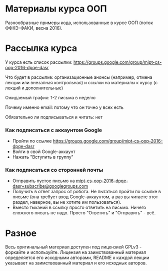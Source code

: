 # Материалы курса ООП

Разнообразные примеры кода, использованные в курсе ООП (поток ФФКЭ-ФАКИ, весна 2016).


# Рассылка курса

У курса есть список рассылки: https://groups.google.com/group/mipt-cs-oop-2016-dpqe-dasr

Что будет в рассылке: организационные анонсы (например, отмена лекции или внезапная контрольная) и ссылки на материалы к курсу (с лекций и дополнительные)

Ожидаемый трафик: 1-2 письма в неделю

Почему именно email: потому что он точно у всех есть

Обязательно ли подписываться и читать: нет

### Как подписаться с аккаунтом Google

* Пройти по ссылке https://groups.google.com/group/mipt-cs-oop-2016-dpqe-dasr
* Войти в свой Google-аккаунт
* Нажать "Вступить в группу"

### Как подписаться со сторонней почты

* Отправить пустое письмо на mipt-cs-oop-2016-dpqe-dasr+subscribe@googlegroups.com
* Получить в ответ запрос от робота. Не пытаться пройти по ссылке в письме (она требует вход Google-аккаунтом, а раз вы читаете этот раздел, наверное, вы не хотите им пользоваться).
* Вместо тыканий в ссылку просто ответить на письмо. Ничего сложного писать не надо. Просто "Ответить" и "Отправить" - всё.


# Разное

Весь оригинальный материал доступен под лицензией GPLv3 - форкайте и используйте.
Лицензия на заимствованный материал определяется его исходными авторами, README к каждой лекции указывает на заимствованный материал и его исходных авторов.
